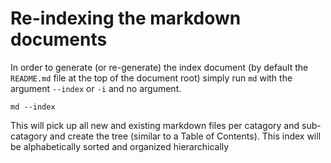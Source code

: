 # Re-indexing the markdown documents

In order to generate (or re-generate) the index document (by default the
`README.md` file at the top of the document root) simply run `md` with the
argument `--index` or `-i` and no argument.

```
md --index
```

This will pick up all new and existing markdown files per catagory and
sub-catagory and create the tree (similar to a Table of Contents). This index
will be alphabetically sorted and organized hierarchically
